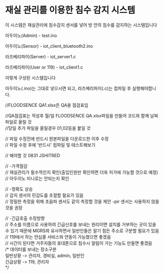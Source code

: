 # 재실 관리를 이용한 침수 감지 시스템
이 시스템은 재실관리에 침수감지 센서를 넣어 방 안의 침수를 감지하는 시스템입니다


아두이노(Admin) - test.ino

아두이노(Sensor) - iot_client_bluetooth2.ino

라즈베리파이(Server) - iot_server1.c

라즈베리파이(User or 119) - iot_client1.c


이렇게 구성된 시스템입니다

아두이노(.ino)는 그대로 넣으시면 되고, 
라즈베리파이(.c)는 컴파일 후 실행해야합니다.

//FLOODSENCE QA1.xlsx은 QA용 점검표임 

//QA점검표는 작성후 월/일 FLOODSENCE QA.xlsx파일을 만들어 코드와 함께 날짜 파일로 올릴 것  
//당일 추가 파일을 올릴경우 01,02등을 붙일 것  


// 파일 수정전에 반드시 원본파일을 다운로드한 이후 수정  
// 파일 수정 후에 '반드시' 컴파일 및 테스트해보기  

// 해야할 것 0831 JSHITRED  

//  -가격절감  
//     재실관리가 필수적인지 확인(출입인원만 확인하면 더욱 저가에 가능할 것으로 예정)  
//      아두이노 미니로는 안되는지 확인  

//   -정확도 상승  
//     감지 센서의 민감도를 조절할 필요가 있음  
//     정밀한 측정을 위해 초음파 센서도 같이 측정할 것을 제안 -pir 센서는 사용하지 않을것을 권장  
   
//   -긴급호출 수정방향  
//     주소를 이름으로 사용하여 긴급신호를 보내는 원리이면 설치를 거부하는 곳이 있을 수 있기 때문에 MGRS와 유사하면서 일반인들은 알기 힘든 주소로 구분할 필요가 있음  
//     119에서 하는 안심콜 서비스와 연동이 가능했으면 좋겠음  
//     시간이 된다면 거주자들의 휴대폰으로 침수시 알림이 가는 기능도 만들면 좋갰음  
/*     데이터를 보내는 장소구분  
          일반상황 -> 관리자, 경비실, admin, 일반인  
          긴급상황 -> 119, 관리자  
*/  
